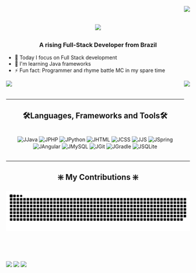 <img align="right" src="https://visitor-badge.laobi.icu/badge?page_id=jnbdotdev.jnbdotdev&left_text=Viewers&left_color=black&right_color=darkblue" />

<h1 align="center">
 <a href="https://github.com/jnbdotdev">
  <img src="https://readme-typing-svg.demolab.com/?lines=Welcome,+Everyone!;I'm+James&font=Fira%20Code&center=true&width=440&height=60&color=b5d1ff&vCenter=true&pause=200&size=30" />
 </a>
</h1>

<h3 align="center">A rising Full-Stack Developer from Brazil</h3>

- 🔭 Today I focus on Full Stack development
- 🌱 I'm learning Java frameworks
- ⚡ Fun fact: Programmer and rhyme battle MC in my spare time

 <div class="init">
   <a href="https://github.com/jnbdotdev">
     <img height="170em" src="https://github-readme-stats.vercel.app/api?username=jnbdotdev&show_icons=true&bg_color=DEG,010b19,03214d,0a1220&text_color=e2f1ff&title_color=ffffff&icon_color=c6e4ff">
     <img height="170em" align="right" src="https://github-readme-stats.vercel.app/api/top-langs/?username=jnbdotdev&layout=compact&langs_count=6&bg_color=DEG,010b19,03214d,0a1220&text_color=e2f1ff&title_color=ffffff&icon_color=c6e4ff">
   </a>
 </div>
 
<br/>
<hr/>

<h2 align="center">🛠️Languages, Frameworks and Tools🛠️</h2>
<br/>
<div align="center" style="display: inline_block">
  <img align="center" alt="JJava" height="40" width="50" src="https://cdn.jsdelivr.net/gh/devicons/devicon@latest/icons/java/java-original.svg">
  <img align="center" alt="JPHP" height="40" width="50" src="https://cdn.jsdelivr.net/gh/devicons/devicon@latest/icons/php/php-original.svg">
  <img align="center" alt="JPython" height="40" width="50" src="https://cdn.jsdelivr.net/gh/devicons/devicon@latest/icons/python/python-original.svg">
  <img align="center" alt="JHTML" height="40" width="50" src="https://cdn.jsdelivr.net/gh/devicons/devicon@latest/icons/html5/html5-original.svg">
  <img align="center" alt="JCSS" height="40" width="50" src="https://cdn.jsdelivr.net/gh/devicons/devicon@latest/icons/css3/css3-original.svg">
  <img align="center" alt="JJS" height="40" width="50" src="https://cdn.jsdelivr.net/gh/devicons/devicon@latest/icons/javascript/javascript-plain.svg">
  <img align="center" alt="JSpring" height="40" width="50" src="https://cdn.jsdelivr.net/gh/devicons/devicon@latest/icons/spring/spring-original.svg">
  <img align="center" alt="JAngular" height="40" width="50" src="https://cdn.jsdelivr.net/gh/devicons/devicon@latest/icons/angular/angular-original.svg">
  <img align="center" alt="JMySQL" height="40" width="50" src="https://cdn.jsdelivr.net/gh/devicons/devicon@latest/icons/mysql/mysql-original.svg">
  <img align="center" alt="JGit" height="40" width="50" src="https://cdn.jsdelivr.net/gh/devicons/devicon@latest/icons/git/git-original.svg">
  <img align="center" alt="JGradle" height="40" width="50" src="https://cdn.jsdelivr.net/gh/devicons/devicon@latest/icons/gradle/gradle-original.svg">
  <img align="center" alt="JSQLite" height="40" width="50" src="https://cdn.jsdelivr.net/gh/devicons/devicon@latest/icons/sqlite/sqlite-original.svg">
</div>

<br/>
<hr/>

<div align="center">
 <h2>❇️ My Contributions ❇️</h2>
 <img alt="github-snake" src="https://raw.githubusercontent.com/jnbdotdev/jnbdotdev/output/github-contribution-grid-snake-dark.svg" />

 <br/><br/><br/>
</div>

<div> 
  <a href="https://instagram.com/jnb.019" target="_blank"><img src="https://img.shields.io/badge/-Instagram-%23E4405F?style=for-the-badge&logo=instagram&logoColor=white" target="_blank"></a>
  <a href = "mailto:jameshenriquesp019@gmail.com"><img src="https://img.shields.io/badge/-Gmail-%23333?style=for-the-badge&logo=gmail&logoColor=white" target="_blank"></a>
  <a href="https://www.linkedin.com/in/jameshenriquesp" target="_blank"><img src="https://img.shields.io/badge/-LinkedIn-%230077B5?style=for-the-badge&logo=linkedin&logoColor=white" target="_blank"></a>
</div>
<br><br>

